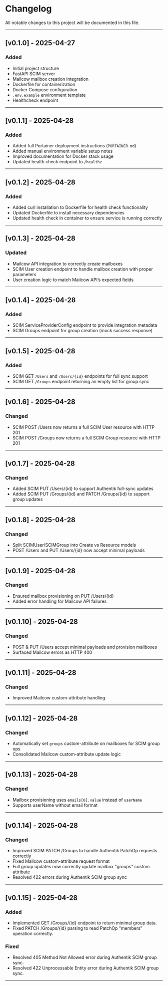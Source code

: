 # Changelog

All notable changes to this project will be documented in this file.

---

## [v0.1.0] - 2025-04-27
### Added
- Initial project structure
- FastAPI SCIM server
- Mailcow mailbox creation integration
- Dockerfile for containerization
- Docker Compose configuration
- `.env.example` environment template
- Healthcheck endpoint

---

## [v0.1.1] - 2025-04-28
### Added
- Added full Portainer deployment instructions (`PORTAINER.md`)
- Added manual environment variable setup notes
- Improved documentation for Docker stack usage
- Updated health check endpoint to `/healthz`

---

## [v0.1.2] - 2025-04-28
### Added
- Added curl installation to Dockerfile for health check functionality
- Updated Dockerfile to install necessary dependencies
- Updated health check in container to ensure service is running correctly

---

## [v0.1.3] - 2025-04-28
### Updated
- Mailcow API integration to correctly create mailboxes
- SCIM User creation endpoint to handle mailbox creation with proper parameters
- User creation logic to match Mailcow API’s expected fields

---

## [v0.1.4] - 2025-04-28
### Added
- SCIM ServiceProviderConfig endpoint to provide integration metadata
- SCIM Groups endpoint for group creation (mock success response)

---

## [v0.1.5] - 2025-04-28
### Added
- SCIM GET `/Users` and `/Users/{id}` endpoints for full sync support
- SCIM GET `/Groups` endpoint returning an empty list for group sync

---

## [v0.1.6] - 2025-04-28
### Changed
- SCIM POST /Users now returns a full SCIM User resource with HTTP 201
- SCIM POST /Groups now returns a full SCIM Group resource with HTTP 201

---

## [v0.1.7] - 2025-04-28
### Changed
- Added SCIM PUT /Users/{id} to support Authentik full-sync updates
- Added SCIM PUT /Groups/{id} and PATCH /Groups/{id} to support group updates

---

## [v0.1.8] - 2025-04-28
### Changed
- Split SCIMUser/SCIMGroup into Create vs Resource models
- POST /Users and PUT /Users/{id} now accept minimal payloads

---

## [v0.1.9] - 2025-04-28
### Changed
- Ensured mailbox provisioning on PUT /Users/{id}
- Added error handling for Mailcow API failures

---

## [v0.1.10] - 2025-04-28
### Changed
- POST & PUT /Users accept minimal payloads and provision mailboxes
- Surfaced Mailcow errors as HTTP 400

---

## [v0.1.11] - 2025-04-28
### Changed
- Improved Mailcow custom-attribute handling

---

## [v0.1.12] - 2025-04-28
### Changed
- Automatically set `groups` custom-attribute on mailboxes for SCIM group ops
- Consolidated Mailcow custom-attribute update logic

---

## [v0.1.13] - 2025-04-28
### Changed
- Mailbox provisioning uses `emails[0].value` instead of `userName`
- Supports userName without email format

---

## [v0.1.14] - 2025-04-28
### Changed
- Improved SCIM PATCH /Groups to handle Authentik PatchOp requests correctly
- Fixed Mailcow custom-attribute request format
- Full group updates now correctly update mailbox "groups" custom attribute
- Resolved 422 errors during Authentik SCIM group sync

---

## [v0.1.15] - 2025-04-28
### Added
- Implemented GET /Groups/{id} endpoint to return minimal group data.
- Fixed PATCH /Groups/{id} parsing to read PatchOp "members" operation correctly.

### Fixed
- Resolved 405 Method Not Allowed error during Authentik SCIM group sync.
- Resolved 422 Unprocessable Entity error during Authentik SCIM group sync.

---